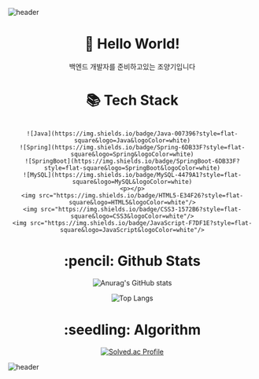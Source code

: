 
  ![header](https://capsule-render.vercel.app/api?type=waving&color=gradient&height=300&text=JoYangGi%20&fontSize=90)

<div align="center">
  <div>
    <h1 align="center">👋 Hello World! </h1>
    <p>백엔드 개발자를 준비하고있는 조양기입니다</p>
  </div>
  <div>
    <h1 align="center">📚 Tech Stack </h1>
    <img src=""/>
    
    ![Java](https://img.shields.io/badge/Java-007396?style=flat-square&logo=Java&logoColor=white)
    ![Spring](https://img.shields.io/badge/Spring-6DB33F?style=flat-square&logo=Spring&logoColor=white)
    ![SpringBoot](https://img.shields.io/badge/SpringBoot-6DB33F?style=flat-square&logo=SpringBoot&logoColor=white)
    ![MySQL](https://img.shields.io/badge/MySQL-4479A1?style=flat-square&logo=MySQL&logoColor=white)
    <p></p>
    <img src="https://img.shields.io/badge/HTML5-E34F26?style=flat-square&logo=HTML5&logoColor=white"/>
    <img src="https://img.shields.io/badge/CSS3-1572B6?style=flat-square&logo=CSS3&logoColor=white"/>
    <img src="https://img.shields.io/badge/JavaScript-F7DF1E?style=flat-square&logo=JavaScript&logoColor=white"/>
  </div>
</div>
<p></p>
<p></p>
<p></p>
<h1 align="center">:pencil: Github Stats </h1>
<p></p>
<div align="center">
  
![Anurag's GitHub stats](https://github-readme-stats.vercel.app/api?username=Joyanggi&show_icons=true&theme=tokyonight)

![Top Langs](https://github-readme-stats.vercel.app/api/top-langs/?username=Joyanggi&langs_count=8&theme=tokyonight)
  
<h1 align="center">:seedling: Algorithm </h1>
  
[![Solved.ac Profile](http://mazassumnida.wtf/api/v2/generate_badge?boj=jyg8033)](https://solved.ac/jyg8033)

  
</div>





![header](https://capsule-render.vercel.app/api?type=waving&color=gradient&height=100&section=footer&fontSize=90)


